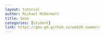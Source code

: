 ```yaml
---
layout: tutorial
author: Michael McDermott
title: Sean
categories: [student]
link: https://gmu-gd.github.io/web20-summer/
---
```


